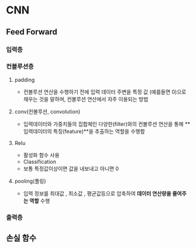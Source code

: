# CNN

## Feed Forward

### 입력층

### 컨볼루션층

1. padding
    - 컨볼루션 연산을 수행하기 전에 입력 데이터 주변을 특정 값 (예를들면 0)으로 채우는 것을 말하며, 컨볼루션 연산에서 자주 이용되는 방법
  
2. conv(컨볼루션, convolution)
    - 입력데이터와 가중치들의 집합체인 다양한(filter)와의 컨볼루션 연산을 통해 **입력데이터의 특징(feature)**을 추출하는 역할을 수행함

3. Relu
    - 활성화 함수 사용
    - Classification
    - 보통 특정값이상이면 값을 내보내고 아니면 0

4. pooling(폴링)
    - 입력 정보를 최대값 , 최소값 , 평균값등으로 압축하여 **데이터 연산량을 줄여주는 역할** 수행 

### 출력층

## 손실 함수
